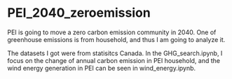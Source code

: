 # PEI_2040_zeroemission
PEI is going to move a zero carbon emission community in 2040. One of greenhouse emissions is from household, and thus I am going to analyze it.

The datasets I got were from statisitcs Canada. In the GHG_search.ipynb, I focus on the change of annual carbon emission in PEI household, and the wind energy generation in PEI can be seen in wind_energy.ipynb.

